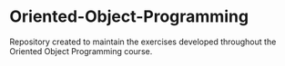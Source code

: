 # Oriented-Object-Programming
Repository created to maintain the exercises developed throughout the Oriented Object Programming course. 
